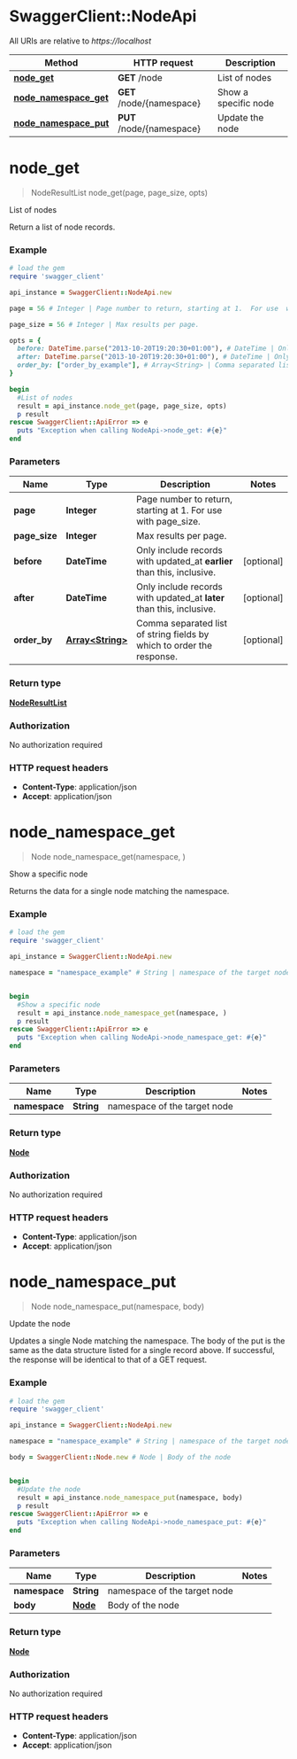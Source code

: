 # SwaggerClient::NodeApi

All URIs are relative to *https://localhost*

Method | HTTP request | Description
------------- | ------------- | -------------
[**node_get**](NodeApi.md#node_get) | **GET** /node | List of nodes
[**node_namespace_get**](NodeApi.md#node_namespace_get) | **GET** /node/{namespace} | Show a specific node
[**node_namespace_put**](NodeApi.md#node_namespace_put) | **PUT** /node/{namespace} | Update the node


# **node_get**
> NodeResultList node_get(page, page_size, opts)

List of nodes

Return a list of node records. 

### Example
```ruby
# load the gem
require 'swagger_client'

api_instance = SwaggerClient::NodeApi.new

page = 56 # Integer | Page number to return, starting at 1.  For use  with page_size. 

page_size = 56 # Integer | Max results per page. 

opts = { 
  before: DateTime.parse("2013-10-20T19:20:30+01:00"), # DateTime | Only include records with updated_at **earlier**  than this, inclusive. 
  after: DateTime.parse("2013-10-20T19:20:30+01:00"), # DateTime | Only include records with updated_at **later**  than this, inclusive. 
  order_by: ["order_by_example"], # Array<String> | Comma separated list of string fields by which to order the response. 
}

begin
  #List of nodes
  result = api_instance.node_get(page, page_size, opts)
  p result
rescue SwaggerClient::ApiError => e
  puts "Exception when calling NodeApi->node_get: #{e}"
end
```

### Parameters

Name | Type | Description  | Notes
------------- | ------------- | ------------- | -------------
 **page** | **Integer**| Page number to return, starting at 1.  For use  with page_size.  | 
 **page_size** | **Integer**| Max results per page.  | 
 **before** | **DateTime**| Only include records with updated_at **earlier**  than this, inclusive.  | [optional] 
 **after** | **DateTime**| Only include records with updated_at **later**  than this, inclusive.  | [optional] 
 **order_by** | [**Array&lt;String&gt;**](String.md)| Comma separated list of string fields by which to order the response.  | [optional] 

### Return type

[**NodeResultList**](NodeResultList.md)

### Authorization

No authorization required

### HTTP request headers

 - **Content-Type**: application/json
 - **Accept**: application/json



# **node_namespace_get**
> Node node_namespace_get(namespace, )

Show a specific node

Returns the data for a single node matching the namespace.

### Example
```ruby
# load the gem
require 'swagger_client'

api_instance = SwaggerClient::NodeApi.new

namespace = "namespace_example" # String | namespace of the target node


begin
  #Show a specific node
  result = api_instance.node_namespace_get(namespace, )
  p result
rescue SwaggerClient::ApiError => e
  puts "Exception when calling NodeApi->node_namespace_get: #{e}"
end
```

### Parameters

Name | Type | Description  | Notes
------------- | ------------- | ------------- | -------------
 **namespace** | **String**| namespace of the target node | 

### Return type

[**Node**](Node.md)

### Authorization

No authorization required

### HTTP request headers

 - **Content-Type**: application/json
 - **Accept**: application/json



# **node_namespace_put**
> Node node_namespace_put(namespace, body)

Update the node

Updates a single Node matching the namespace. The body of the put is the same as the data structure listed for a single record above. If successful, the response will be identical to that of a GET request. 

### Example
```ruby
# load the gem
require 'swagger_client'

api_instance = SwaggerClient::NodeApi.new

namespace = "namespace_example" # String | namespace of the target node

body = SwaggerClient::Node.new # Node | Body of the node


begin
  #Update the node
  result = api_instance.node_namespace_put(namespace, body)
  p result
rescue SwaggerClient::ApiError => e
  puts "Exception when calling NodeApi->node_namespace_put: #{e}"
end
```

### Parameters

Name | Type | Description  | Notes
------------- | ------------- | ------------- | -------------
 **namespace** | **String**| namespace of the target node | 
 **body** | [**Node**](Node.md)| Body of the node | 

### Return type

[**Node**](Node.md)

### Authorization

No authorization required

### HTTP request headers

 - **Content-Type**: application/json
 - **Accept**: application/json



